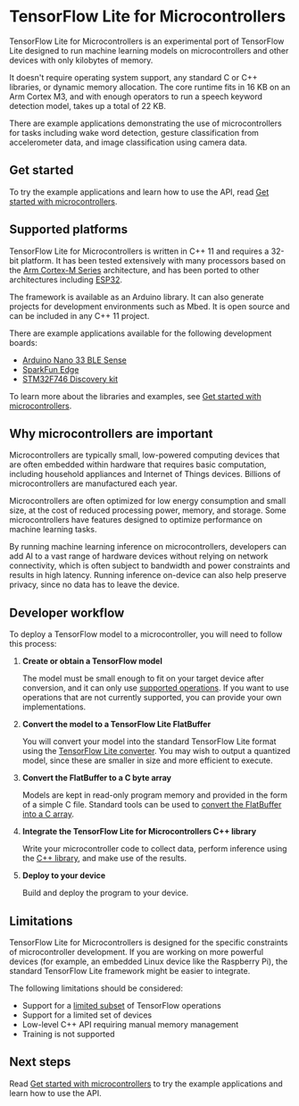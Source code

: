 # TensorFlow Lite for Microcontrollers

TensorFlow Lite for Microcontrollers is an experimental port of TensorFlow Lite
designed to run machine learning models on microcontrollers and other devices
with only kilobytes of memory.

It doesn't require operating system support, any standard C or C++ libraries, or
dynamic memory allocation. The core runtime fits in 16 KB on an Arm Cortex M3,
and with enough operators to run a speech keyword detection model, takes up a
total of 22 KB.

There are example applications demonstrating the use of microcontrollers for
tasks including wake word detection, gesture classification from accelerometer
data, and image classification using camera data.

## Get started

To try the example applications and learn how to use the API, read
[Get started with microcontrollers](get_started.md).

## Supported platforms

TensorFlow Lite for Microcontrollers is written in C++ 11 and requires a 32-bit
platform. It has been tested extensively with many processors based on the
[Arm Cortex-M Series](https://developer.arm.com/ip-products/processors/cortex-m)
architecture, and has been ported to other architectures including
[ESP32](https://www.espressif.com/en/products/hardware/esp32/overview).

The framework is available as an Arduino library. It can also generate projects
for development environments such as Mbed. It is open source and can be included
in any C++ 11 project.

There are example applications available for the following development boards:

*   [Arduino Nano 33 BLE Sense](https://store.arduino.cc/usa/nano-33-ble-sense-with-headers)
*   [SparkFun Edge](https://www.sparkfun.com/products/15170)
*   [STM32F746 Discovery kit](https://www.st.com/en/evaluation-tools/32f746gdiscovery.html)

To learn more about the libraries and examples, see
[Get started with microcontrollers](get_started.md).

## Why microcontrollers are important

Microcontrollers are typically small, low-powered computing devices that are
often embedded within hardware that requires basic computation, including
household appliances and Internet of Things devices. Billions of
microcontrollers are manufactured each year.

Microcontrollers are often optimized for low energy consumption and small size,
at the cost of reduced processing power, memory, and storage. Some
microcontrollers have features designed to optimize performance on machine
learning tasks.

By running machine learning inference on microcontrollers, developers can add AI
to a vast range of hardware devices without relying on network connectivity,
which is often subject to bandwidth and power constraints and results in high
latency. Running inference on-device can also help preserve privacy, since no
data has to leave the device.

## Developer workflow

To deploy a TensorFlow model to a microcontroller, you will need to follow this
process:

1.  **Create or obtain a TensorFlow model**

    The model must be small enough to fit on your target device after
    conversion, and it can only use
    [supported operations](build_convert.md#operation-support). If you want to
    use operations that are not currently supported, you can provide your own
    implementations.

2.  **Convert the model to a TensorFlow Lite FlatBuffer**

    You will convert your model into the standard TensorFlow Lite format using
    the [TensorFlow Lite converter](build_convert.md#model-conversion). You may
    wish to output a quantized model, since these are smaller in size and more
    efficient to execute.

3.  **Convert the FlatBuffer to a C byte array**

    Models are kept in read-only program memory and provided in the form of a
    simple C file. Standard tools can be used to
    [convert the FlatBuffer into a C array](build_convert.md#convert-to-a-c-array).

4.  **Integrate the TensorFlow Lite for Microcontrollers C++ library**

    Write your microcontroller code to collect data, perform inference using the
    [C++ library](library.md), and make use of the results.

5.  **Deploy to your device**

    Build and deploy the program to your device.

## Limitations

TensorFlow Lite for Microcontrollers is designed for the specific constraints of
microcontroller development. If you are working on more powerful devices (for
example, an embedded Linux device like the Raspberry Pi), the standard
TensorFlow Lite framework might be easier to integrate.

The following limitations should be considered:

*   Support for a [limited subset](build_convert.md#operation-support) of
    TensorFlow operations
*   Support for a limited set of devices
*   Low-level C++ API requiring manual memory management
*   Training is not supported

## Next steps

Read [Get started with microcontrollers](get_started.md) to try the example
applications and learn how to use the API.
